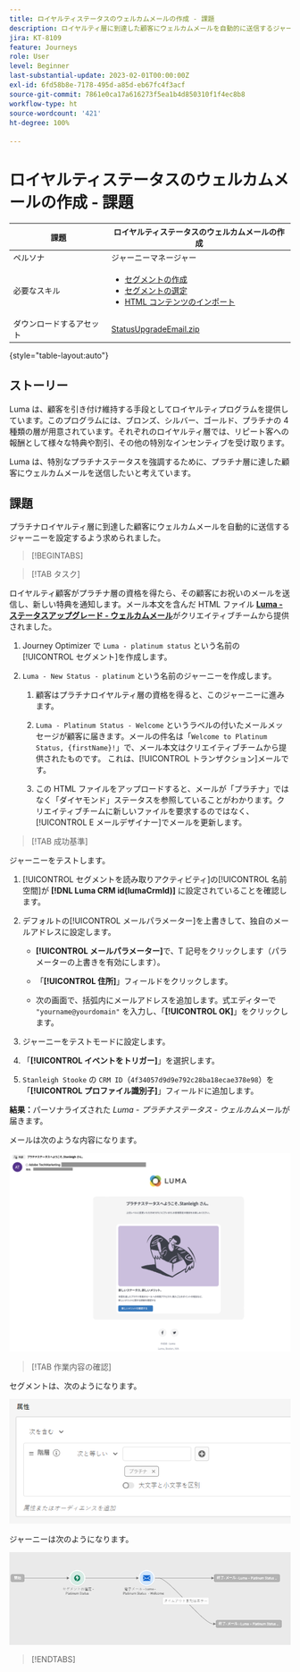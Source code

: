 ```yaml
---
title: ロイヤルティステータスのウェルカムメールの作成 - 課題
description: ロイヤルティ層に到達した顧客にウェルカムメールを自動的に送信するジャーニーを作成します。
jira: KT-8109
feature: Journeys
role: User
level: Beginner
last-substantial-update: 2023-02-01T00:00:00Z
exl-id: 6fd58b8e-7178-495d-a85d-eb67fc4f3acf
source-git-commit: 7861e0ca17a616273f5ea1b4d850310f1f4ec8b8
workflow-type: ht
source-wordcount: '421'
ht-degree: 100%

---
```


# ロイヤルティステータスのウェルカムメールの作成 - 課題

| 課題 | ロイヤルティステータスのウェルカムメールの作成 |
|---|---|
| ペルソナ | ジャーニーマネージャー |
| 必要なスキル | <ul><li>[セグメントの作成](https://experienceleague.adobe.com/docs/journey-optimizer-learn/tutorials/profiles-segments-subscriptions/create-segments.html?lang=ja)</li> <li>[セグメントの選定](https://experienceleague.adobe.com/docs/journey-optimizer-learn/tutorials/create-journeys/use-case-read-segment-qualification.html?lang=ja)</li><li>[HTML コンテンツのインポート](https://experienceleague.adobe.com/docs/journey-optimizer-learn/tutorials/email-channel/import-and-author-html-email-content.html?lang=ja)</li></ul> |
| ダウンロードするアセット | [StatusUpgradeEmail.zip](/help/challenges/assets/email-assets/StatusUpgradeEmail.zip) |

{style="table-layout:auto"}

## ストーリー

Luma は、顧客を引き付け維持する手段としてロイヤルティプログラムを提供しています。このプログラムには、ブロンズ、シルバー、ゴールド、プラチナの 4 種類の層が用意されています。それぞれのロイヤルティ層では、リピート客への報酬として様々な特典や割引、その他の特別なインセンティブを受け取ります。

Luma は、特別なプラチナステータスを強調するために、プラチナ層に達した顧客にウェルカムメールを送信したいと考えています。

## 課題

プラチナロイヤルティ層に到達した顧客にウェルカムメールを自動的に送信するジャーニーを設定するよう求められました。

>[!BEGINTABS]

>[!TAB タスク]

ロイヤルティ顧客がプラチナ層の資格を得たら、その顧客にお祝いのメールを送信し、新しい特典を通知します。メール本文を含んだ HTML ファイル **[Luma - ステータスアップグレード - ウェルカムメール](/help/challenges/assets/email-assets/StatusUpgradeEmail.zip)**&#x200B;がクリエイティブチームから提供されました。

1. Journey Optimizer で `Luma - platinum status` という名前の[!UICONTROL セグメント]を作成します。

1. `Luma - New Status - platinum` という名前のジャーニーを作成します。

   1. 顧客はプラチナロイヤルティ層の資格を得ると、このジャーニーに進みます。

   1. `Luma - Platinum Status - Welcome` というラベルの付いたメールメッセージが顧客に届きます。メールの件名は「`Welcome to Platinum Status, {firstName}!`」で、メール本文はクリエイティブチームから提供されたものです。 これは、[!UICONTROL トランザクション]メールです。

   1. この HTML ファイルをアップロードすると、メールが「プラチナ」ではなく「ダイヤモンド」ステータスを参照していることがわかります。クリエイティブチームに新しいファイルを要求するのではなく、[!UICONTROL E メールデザイナー]でメールを更新します。

>[!TAB 成功基準]

ジャーニーをテストします。

1. [!UICONTROL セグメントを読み取りアクティビティ]の[!UICONTROL 名前空間]が **[!DNL Luma CRM id(lumaCrmId)]** に設定されていることを確認します。

1. デフォルトの[!UICONTROL メールパラメーター]を上書きして、独自のメールアドレスに設定します。
   * **[!UICONTROL メールパラメーター]**&#x200B;で、T 記号をクリックします（パラメーターの上書きを有効にします）。

   * 「**[!UICONTROL 住所]**」フィールドをクリックします。

   * 次の画面で、括弧内にメールアドレスを追加します。式エディターで `"yourname@yourdomain"` を入力し、「**[!UICONTROL OK]**」をクリックします。

1. ジャーニーをテストモードに設定します。

1. 「**[!UICONTROL イベントをトリガー]**」を選択します。

1. `Stanleigh Stooke` の `CRM ID`（`4f34057d9d9e792c28ba18ecae378e98`）を「**[!UICONTROL プロファイル識別子]**」フィールドに追加します。

**結果：**&#x200B;パーソナライズされた *Luma - プラチナステータス - ウェルカム*&#x200B;メールが届きます。

メールは次のような内容になります。

![Luma - ステータスアップグレード - ウェルカムメール](/help/challenges/assets/status-upgrade-welcome-email.png)

>[!TAB 作業内容の確認]

セグメントは、次のようになります。

![Luma - platinum status- segment](/help/challenges/assets/segment-luma-platinum-status.png)

ジャーニーは次のようになります。

![platinum-status-upgrade-journey](/help/challenges/assets/journey-luma-status-upgrade.png)

>[!ENDTABS]
